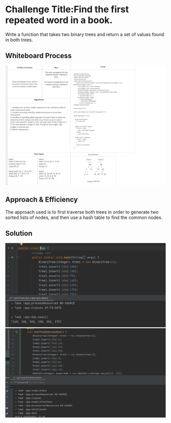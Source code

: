 # Challenge Title:Find the first repeated word in a book.
<!-- Description of the challenge -->
Write a function that takes two binary trees and return a set of values found in both trees.
## Whiteboard Process
<!-- Embedded whiteboard image -->
![](cc32.PNG)
## Approach & Efficiency
<!-- What approach did you take? Why? What is the Big O space/time for this approach? -->
The approach used is to first traverse both trees in order to generate two sorted lists of nodes, and then use a hash table to find the common nodes.
## Solution
<!-- Show how to run your code, and examples of it in action -->
![](cc32b.PNG)
![](cc32a.PNG)